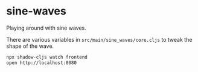 # sine-waves

Playing around with sine waves.

There are various variables in `src/main/sine_waves/core.cljs` to tweak the shape of the wave.

```sh
npx shadow-cljs watch frontend
open http://localhost:8080
```
